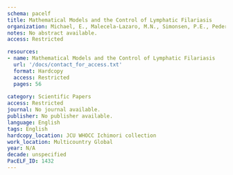 ```yaml
---
schema: pacelf
title: Mathematical Models and the Control of Lymphatic Filariasis
organization: Michael, E., Malecela-Lazaro, M.N., Simonsen, P.E., Pedersen, E.M., et. al.
notes: No abstract available.
access: Restricted

resources:
- name: Mathematical Models and the Control of Lymphatic Filariasis
  url: '/docs/contact_for_access.txt'
  format: Hardcopy
  access: Restricted
  pages: 56
 
category: Scientific Papers
access: Restricted
journal: No journal available.
publisher: No publisher available. 
language: English 
tags: English 
hardcopy_location: JCU WHOCC Ichimori collection
work_location: Multicountry Global
year: N/A
decade: unspecified
PacELF_ID: 1432
---
```

